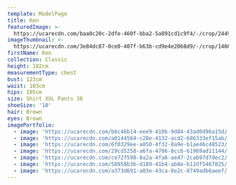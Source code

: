 ```yaml
---
template: ModelPage
title: Ken
featuredImage: >-
  https://ucarecdn.com/baa0c20c-2dfe-460f-bba2-5a891cd1c9f4/-/crop/2449x1158/0,0/-/preview/
imageThumbnail: >-
  https://ucarecdn.com/3e84dc87-0ce0-407f-b63b-cd9e4e2068d9/-/crop/1466x1941/75,0/-/preview/
firstName: Ken
collection: Classic
height: 182cm
measurementType: chest
bust: 123cm
waist: 103cm
hips: 105cm
size: Shirt XXL Pants 36
shoeSize: '10'
hair: Brown
eyes: Brown
imagePortfolio:
  - image: 'https://ucarecdn.com/b6c46b14-eee9-410b-9d84-43ad0d96a15d/'
  - image: 'https://ucarecdn.com/a0144564-c28e-4132-acd2-686333ef15ab/'
  - image: 'https://ucarecdn.com/6f0329ee-a850-4f32-8a9e-b1ae46c48523/'
  - image: 'https://ucarecdn.com/29cd5258-a6fa-4786-8cc6-61969ad11144/'
  - image: 'https://ucarecdn.com/ce72f598-8a2a-4fa6-ae47-2cab97d7dec2/'
  - image: 'https://ucarecdn.com/58958b3b-d189-41b4-ab8e-b12df5467825/'
  - image: 'https://ucarecdn.com/a373d691-a03e-43ca-8e2c-8749adb6aeef/'
---
```



